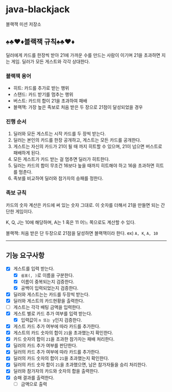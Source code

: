 # java-blackjack

블랙잭 미션 저장소

## ♠︎♣︎♥︎♦︎블랙잭 규칙♠︎♣︎♥︎♦︎

딜러에게 카드를 한장씩 받아 21에 가까운 수를 만드는 사람이 이기며 21을 초과하면 지는 게임.
딜러가 모든 게스트와 각각 상대한다.

### 블랙잭 용어

- 히트: 카드를 추가로 받는 행위
- 스탠드: 카드 받기를 멈추는 행위
- 버스트: 카드의 합이 21을 초과하여 패배
- 블랙잭: 가장 높은 족보로 처음 받은 두 장으로 21점이 달성되었을 경우

### 진행 순서

1. 딜러와 모든 게스트는 시작 카드를 두 장씩 받는다.
2. 딜러는 본인의 카드를 한장 공개하고, 게스트는 모든 카드를 공개한다.
3. 게스트는 자신의 카드가 21이 될 때 까지 히트할 수 있으며, 21이 넘으면 버스트로 패배하게 된다.
4. 모든 게스트가 카드 받는 걸 멈추면 딜러가 히트한다.
5. 딜러는 카드의 합이 무조건 16보다 높을 때까지 히트해야 하고 16을 초과하면 히트를 멈춘다.
6. 족보를 비교하여 딜러와 참가자의 승패를 정한다.

### 족보 규칙

카드의 숫자 계산은 카드에 써 있는 숫자 그대로. 이 숫자를 더해서 21을 만들면 되는 간단한 게임이다.

K, Q, J는 10에 해당하며, A는 1 혹은 11 어느 쪽으로도 계산할 수 있다.

블랙잭: 처음 받은 단 두장으로 21점을 달성하면 블랙잭이라 한다. ex) `A, K`, `A, 10`

---

## 기능 요구사항

- [x] 게스트를 입력 받는다.
  - [x] `쉼표(, )`로 이름을 구분한다.
  - [x] 이름이 중복되는지 검증한다.
  - [x] 공백이 입력되었는지 검증한다.
- [x] 딜러와 게스트는는 카드를 두장씩 받는다.
- [x] 딜러와 게스트의 카드현황을 출력한다.
- [ ] 게스트는 각각 배팅 금액을 입력한다.
- [x] 게스트 별로 카드 추가 여부를 입력 받는다.
  - [x] 입력값이 `n 또는 y`인지 검증한다.
- [x] 게스트 카드 추가 여부에 따라 카드를 추가한다.
- [x] 게스트의 카드 숫자의 합이 `21`을 초과했는지 확인한다.
- [x] 카드 숫자의 합이 `21`을 초과한 참가자는 패배 처리한다.
- [x] 딜러의 카드 추가 여부를 판단한다.
- [x] 딜러의 카드 추가 여부에 따라 카드를 추가한다.
- [x] 딜러의 카드 숫자의 합이 `21`을 초과했는지 확인한다.
- [x] 딜러의 카드 숫자 합이 `21`을 초과했으면, 남은 참가자들을 승리 처리한다.
- [x] 딜러와 참가자의 카드와 숫자의 합을 출력한다.
- [x] 승패 결과를 출력한다.
  - [ ] 금액으로 출력
